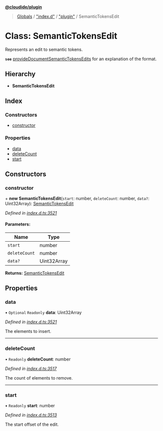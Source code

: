 **[@cloudide/plugin](../README.md)**

> [Globals](../README.md) / ["index.d"](../modules/_index_d_.md) / ["plugin"](../modules/_index_d_._plugin_.md) / SemanticTokensEdit

# Class: SemanticTokensEdit

Represents an edit to semantic tokens.

**`see`** [provideDocumentSemanticTokensEdits](#DocumentSemanticTokensProvider.provideDocumentSemanticTokensEdits) for an explanation of the format.

## Hierarchy

* **SemanticTokensEdit**

## Index

### Constructors

* [constructor](_index_d_._plugin_.semantictokensedit.md#constructor)

### Properties

* [data](_index_d_._plugin_.semantictokensedit.md#data)
* [deleteCount](_index_d_._plugin_.semantictokensedit.md#deletecount)
* [start](_index_d_._plugin_.semantictokensedit.md#start)

## Constructors

### constructor

\+ **new SemanticTokensEdit**(`start`: number, `deleteCount`: number, `data?`: Uint32Array): [SemanticTokensEdit](_index_d_._plugin_.semantictokensedit.md)

*Defined in [index.d.ts:3521](https://github.com/shuyaqian/cloudide-plugin-api/blob/9d985be/index.d.ts#L3521)*

#### Parameters:

Name | Type |
------ | ------ |
`start` | number |
`deleteCount` | number |
`data?` | Uint32Array |

**Returns:** [SemanticTokensEdit](_index_d_._plugin_.semantictokensedit.md)

## Properties

### data

• `Optional` `Readonly` **data**: Uint32Array

*Defined in [index.d.ts:3521](https://github.com/shuyaqian/cloudide-plugin-api/blob/9d985be/index.d.ts#L3521)*

The elements to insert.

___

### deleteCount

• `Readonly` **deleteCount**: number

*Defined in [index.d.ts:3517](https://github.com/shuyaqian/cloudide-plugin-api/blob/9d985be/index.d.ts#L3517)*

The count of elements to remove.

___

### start

• `Readonly` **start**: number

*Defined in [index.d.ts:3513](https://github.com/shuyaqian/cloudide-plugin-api/blob/9d985be/index.d.ts#L3513)*

The start offset of the edit.
